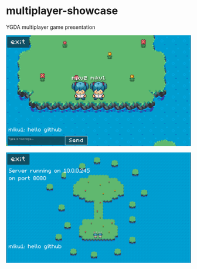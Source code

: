 # multiplayer-showcase
YGDA multiplayer game presentation 

![Game running with 2 players](screenshots/miku.png)

![A picture of the serevr running](screenshots/server.png)
